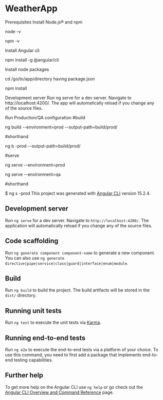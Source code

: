 # WeatherApp
Prerequisites
Install Node.js® and npm

node -v

npm -v

Install Angular cli

npm install -g @angular/cli

Install node packages

cd /go/to/app/directory having package.json

npm install

Development server
Run ng serve for a dev server. Navigate to http://localhost:4200/. The app will automatically reload if you change any of the source files.

Run Production/QA configuration
#build

ng build --environment=prod --output-path=build/prod/

#shorthand

ng b -prod --output-path=build/prod/

#serve

ng serve --environment=prod

ng serve --environment=qa

#shorthand

$ ng s -prod
This project was generated with [Angular CLI](https://github.com/angular/angular-cli) version 15.2.4.

## Development server

Run `ng serve` for a dev server. Navigate to `http://localhost:4200/`. The application will automatically reload if you change any of the source files.

## Code scaffolding

Run `ng generate component component-name` to generate a new component. You can also use `ng generate directive|pipe|service|class|guard|interface|enum|module`.

## Build

Run `ng build` to build the project. The build artifacts will be stored in the `dist/` directory.

## Running unit tests

Run `ng test` to execute the unit tests via [Karma](https://karma-runner.github.io).

## Running end-to-end tests

Run `ng e2e` to execute the end-to-end tests via a platform of your choice. To use this command, you need to first add a package that implements end-to-end testing capabilities.

## Further help

To get more help on the Angular CLI use `ng help` or go check out the [Angular CLI Overview and Command Reference](https://angular.io/cli) page.
